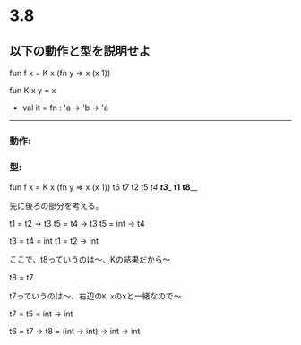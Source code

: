 # 3.8

## 以下の動作と型を説明せよ

fun f x = K x (fn y => x (x 1))

fun K x y = x
- val it = fn : 'a -> 'b -> 'a

---

### 動作:


### 型: 

fun f  x  =  K  x (fn  y => x  (x  1))
    t6 t7              t2   t5  _t4_
                            ___t3____
                   ________t1________
             __________t8____________


先に後ろの部分を考える。

t1 = t2 -> t3
t5 = t4 -> t3
t5 = int -> t4

t3 = t4 = int
t1 = t2 -> int

ここで、t8っていうのは〜、Kの結果だから〜 

t8 = t7

t7っていうのは〜、右辺の`K x`のxと一緒なので〜

t7 = t5 = int -> int

t6 = t7 -> t8 
   = (int -> int) -> int -> int
